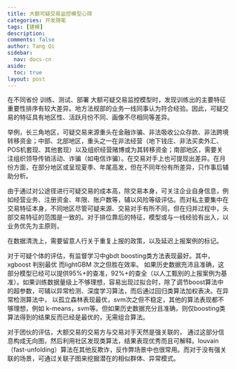 ```yaml
---
title: 大额可疑交易监控模型心得
categories: 开发随笔
tags: [建模]
description: 
comments: false
author: Tang Qi
sidebar:
  nav: docs-cn
aside:
  toc: true
layout: post
---
```


在不同省份 训练、测试、部署 大额可疑交易监控模型时，发现训练出的主要特征重要性排序有较大差异。地方法规部的业务一线同事认为符合经验。因此，可疑交易的特征具有地区性、活跃月份不同、画像不尽相同等差异。



举例，长三角地区，可疑交易来源重头在金融诈骗、非法吸收公众存款、非法跨境转移资金；中部、北部地区，重头之一在非法经营（地下钱庄、非法买卖外汇、POS机套现、其他套现）以及组织经营赌博或为其转移资金；南部地区，需要关注组织领导传销活动、诈骗（如电信诈骗）。在交易对手上也可提现出差异。在月份方面，在部分地区或呈现夏季、年尾高发，但在不同年份有所差异，只作事后辅助分析。



由于通过对公途径进行可疑交易的成本高，除交易本身，可关注企业自身信息，例如经营业务、注册资金、年限、账户数等，辅以风险等级评估。而对私主要集中在交易特征本身，不同地区尽管可疑来源、交易对手有所不同，但在归并过程中，头部交易特征的范围是一致的。对于排位靠后的特征，模型或与一线经验有出入，以业务优先为主原则，



在数据清洗上，需要留意人行关于重复上报的政策，以及延迟上报案例的标记。



对于可疑个体的评估，有监督学习中gbdt boosting类方法表现最好。其中，xgboost 判别最优 而lightGBM 次之但胜在效率。 如果历史数据充沛且准确，这部分模型已经可以提供95%+的查准，92%+的查全（以人工甄别的上报案例为基准）。如果训练数据量级上不够理想，容易出现过拟合时，除了调节boost算法中的超参数，可辅以异常检测、深度学习算法，而后通过回归类算法加权表决。在异常检测算法中， 以孤立森林表现最优，svm次之但不稳定，其他的算法表现都不够理想，例如 k-means，svm等。但如果历史数据充分且准确，则仅boosting类算法得到的结果反而已经是最优的，无需组合算法。



对于团伙的评估，大额交易的交易方与交易对手天然是强关联的， 通过这部分信息构成无向图，然后利用社区发现类算法，结果表现优秀而且可解释。louvain （fast-unfolding）算法在其他反欺诈，反作弊场景中也很常用。而对于没有强关联的场景，可通过关联子图来挖掘潜在的相似群体、异常模式。





















